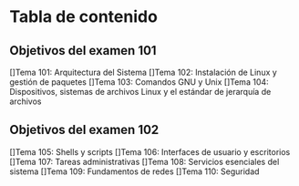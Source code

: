# Tabla de contenido

## Objetivos del examen 101

[]Tema 101: Arquitectura del Sistema
[]Tema 102: Instalación de Linux y gestión de paquetes
[]Tema 103: Comandos GNU y Unix
[]Tema 104: Dispositivos, sistemas de archivos Linux y el estándar de jerarquía de archivos

## Objetivos del examen 102

[]Tema 105: Shells y scripts
[]Tema 106: Interfaces de usuario y escritorios
[]Tema 107: Tareas administrativas
[]Tema 108: Servicios esenciales del sistema
[]Tema 109: Fundamentos de redes
[]Tema 110: Seguridad
